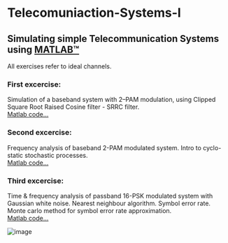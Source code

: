 # Telecomuniaction-Systems-I
## Simulating simple Telecommunication Systems using [MATLAB™](https://www.mathworks.com/products/matlab.html)
All exercises refer to ideal channels.

### First excercise:

Simulation of a baseband system with 2–PAM modulation, using
Clipped Square Root Raised Cosine filter - SRRC filter.<br />
[Matlab code...](https://github.com/smichailidis2/Telecomuniaction-Systems-I/blob/main/lab1/exersice_1_smichailidis2_2020030080.m)

### Second excercise:

Frequency analysis of baseband 2-PAM modulated system.
Intro to cyclo-static stochastic processes.<br />
[Matlab code...](https://github.com/smichailidis2/Telecomuniaction-Systems-I/blob/main/lab2/exercise_2.m)

### Third excercise:

Time & frequency analysis of passband 16-PSK modulated system with Gaussian white noise.
Nearest neighbour algorithm.
Symbol error rate. Monte carlo method for symbol error rate approximation.<br />
[Matlab code...](https://github.com/smichailidis2/Telecomuniaction-Systems-I/blob/main/lab3/exercise_3.m)

![image](https://user-images.githubusercontent.com/82328705/224491658-6980c355-766d-4ef4-98e4-6f616d5c9caf.png)


